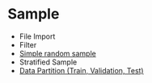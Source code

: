 # Sample
- File Import
- Filter
- [Simple random sample](https://github.com/danielrferreira/pySTETV/tree/main/Sample/Simple%20Random)
- Stratified Sample
- [Data Partition (Train, Validation, Test)](https://github.com/danielrferreira/pySTETV/tree/main/Sample/Data%20Partition)
